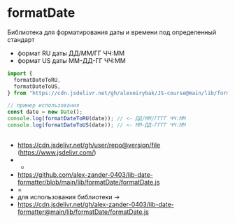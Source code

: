 # formatDate

Библиотека для форматирования даты и времени под определенный стандарт

- формат RU даты ДД/ММ/ГГ ЧЧ:ММ
- формат US даты ММ-ДД-ГГ ЧЧ:ММ

```javascript
import {
  formatDateToRU,
  formatDateToUS,
} from "https://cdn.jsdelivr.net/gh/alexeirybak/JS-course@main/lib/formatDate/formatDate.js";

// пример использования
const date = new Date();
console.log(formatDateToRU(date)); // <- ДД/ММ/ГГГГ ЧЧ:ММ
console.log(formatDateToUS(date)); // <- ММ-ДД-ГГГГ ЧЧ:ММ
```

##

- https://cdn.jsdelivr.net/gh/user/repo@version/file (https://www.jsdelivr.com/)
- -
- https://github.com/alex-zander-0403/lib-date-formatter/blob/main/lib/formatDate/formatDate.js
- =
- для использования библиотеки ->
- https://cdn.jsdelivr.net/gh/alex-zander-0403/lib-date-formatter@main/lib/formatDate/formatDate.js
